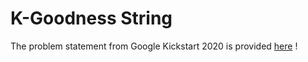 # K-Goodness String

The problem statement from Google Kickstart 2020 is provided [here](https://codingcompetitions.withgoogle.com/kickstart/round/0000000000436140/000000000068cca3#problem) ! 
